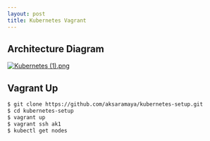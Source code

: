 ```yaml
---
layout: post
title: Kubernetes Vagrant
---
```

## Architecture Diagram

[![Kubernetes (1).png](https://s12.postimg.org/rgmghqs71/Kubernetes_1.png)](https://postimg.org/image/fer2nliyh/)

## Vagrant Up

```bash
$ git clone https://github.com/aksaramaya/kubernetes-setup.git
$ cd kubernetes-setup
$ vagrant up
$ vagrant ssh ak1
$ kubectl get nodes
```
